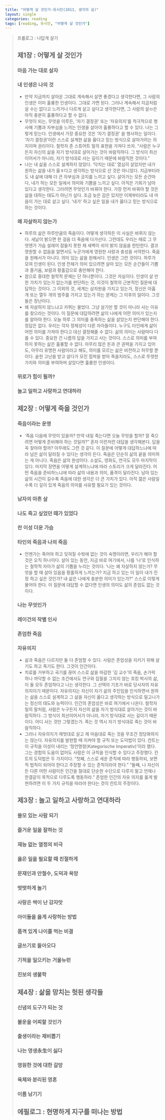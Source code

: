 ```yaml
---
title: "어떻게 살 것인가-유시민(2013, 생각의 길)"
layout: single
categories: reading
tags: [reading, 유시민, "어떻게 살 것인가"]
---
```


> 프롤로그 : 나답게 살기
>
> ## 제1장 : 어떻게 살 것인가
> ### 마음 가는 대로 살자
> ### 내 인생은 나의 것
> * 만약 지금까지 살아온 그대로 계속해서 살면 좋겠다고 생각한다면, 그 사람의 인생은 이미 훌륭한 인생이다. 그대로 가면 된다. 그러나 계속해서 지금처럼 살 수는 없다고 느끼거나 다르게 살고 싶다고 생각한다면, 그 사람의 살ㅁ은 아직 충분히 훌륭하다고 할 수 없다.
> * 무엇이 되는, 무엇을 이루든, ‘자기 결정권’ 또는 ‘자유의지’를 적극적으로 행사해 기쁨과 자부심을 느끼는 인생을 살아야 훌륭하다고 할 수 있다. 나는 그렇게 믿는다. 인생에서 가장 중요한 것은 ‘자기 결정권’ 을 행사하는 일이다. ‘자기 결정권’이란 스스로 설계한 삶을 옳다고 믿는 방식으로 살아가려는 의지이며 권리이다. 철학자 존 스튜어트 밀의 표현을 가져다 쓰자. “사람은 누구든지 자신의 삶을 자기 방식대로 살아가는 것이 바람직하다. 그 방식이 최선이어서가 아니라, 자기 방식대로 사는 길이기 때문에 바람직한 것이다.”
> * 나는 내 삶을 스스로 설계하지 않았다. ‘닥치는 대로’ 열심히 살았지만 내가 원하는 삶을 내가 옳ㅎ다고 생각하는 방식으로 산 것은 아니었다. 지금부터라도 내 삶에 대해 더 큰 자부심과 긍지를 느끼고 싶다. 살아가는 모든 순간마다, 내가 하는 모든 일에서 의미와 기쁨을 느끼고 싶다. 아직은 기회가 남아 있다고 생각한다. 그러려면 무엇인가 바꿔야 한다. 가장 먼저 바꿔야 할 것은 삶을 대하는 태도가 아닌가 싶다. 조금 늦은 감은 있지만 이제부터라도 내 마음이 가는 대로 살고 싶다. ‘내가’ 하고 싶은 일을 내가 옳다고 믿는 방식으로 하는 것이다.
>
> ### 왜 자살하지 않는가
> * 하루의 삶은 하루만큼의 죽음이다. 어떻게 생각하든 이 사실은 바뀌지 않는다. 새날이 밝으면 한 걸음 더 죽음에 다가선다. 그런데도 우리는 때로 그 무엇엔가 가슴 설레어 잠들지 못한 채 새벽이 쉬이 밝지 않음을 한탄한다. 결코 영원할 수 없음을 알면서도 누군가에게 영원한 사랑과 충성을 서약한다. 죽음을 원해서가 아니다. 의미 있는 삶을 원해서다. 인생은 그런 것이다. 하루가 모여 인생이 된다. 인생 전체가 의미 있으려면 살아 있는 모든 순간들이 기쁨과 즐거움, 보람과 황홀감으로 충만해야 한다.
> * 참으로 중대한 철학적 문제는 단 하나뿐이다. 그것은 자실이다. 인생이 살 만한 가치가 있는가 없는가를 판단하는 것, 이것이 철학의 근본적인 질문에 대답하는 것이다. 그 이외의 것, 세계는 삼차원을 가지고 있는가, 정신은 아홉 개 또는 열두 개의 범주를 가지고 있는가 하는 문제는 그 이후의 일이다. 그것들은 장난이다.
> * 왜 자살하지 않느냐고 카뮈는 물었다. 그냥 살기만 할 것이 아니라 사는 이유를 찾으라는 것이다. 이 질문에 대답하려면 삶이 나에게 어떤 의미가 있는지를 알아야 한다. 오늘 하루 그 의미를 충족하는 삶을 살았는지 판단해야 한다. 정답은 없다. 우리는 각자 정체성이 다른 자아들이다. 누구도 타인에게 삶이 어떤 의미를 가져야 한다고 대신 결정해줄 수 없다. 삶의 의미는 사람마다 다를 수 있다. 중요한 건 나름의 답을 가지고 사는 것이다. 스스로 의미를 부여하지 못하는 삶은 훌륭할 수 없다. 아무리 많은 돈과 큰 권력을 가지고 있어도, 아무리 유명한 사람이라고 해도, 의미를 모르는 삶은 비천하고 허무할 뿐이다. 숱한 고난을 받고 살다가 모진 핍박을 받아 죽을지라도, 스스로 뚜렷한 가치와 의미를 부여하며 살았다면 훌륭한 인생이다.
>
> ### 위로가 힘이 될까?
> ### 놀고 일하고 사랑하고 연대하라
>
> ## 제2장 : 어떻게 죽을 것인가
> ### 죽음이라는 운명
> * ‘죽음 다음에 무엇이 있을까? 만약 내일 죽는다면 오늘 무엇을 할까? 잘 죽으려면 어떻게 준비해야 하는 것일까?” 혼자 이런저런 대답을 생각해본다. 답을 꼭 찾아야 할까? 아무래도 그런 것 같다. 이 질문에 어떻게 대답하느냐에 따라 남은 삶이 달라질 수 있다는 생각이 든다. 죽음은 단순히 삶의 끝을 의미하는 게 아니다. 죽음은 삶의 완성이다. 소설도, 영화도, 연극도 모두 마지막이 있다. 마지막 장면을 어떻게 설계하느냐에 따라 스토리가 크게 달라진다. 어떤 죽음을 준비하느냐에 따라 삶의 내용과 의미, 품격이 달라진다. 남아 있는 삶의 시간이 길수록 죽음에 대한 생각은 더 큰 가치가 있다. 아직 젊은 사람일수록 더 깊이 있게 죽음의 의미를 사유할 필요가 있는 것이다.
>
> ### 남자의 마흔 살
> ### 나도 죽고 싶었던 때가 있었다
> ### 찬 이성 더운 가슴
> ### 타인의 죽음과 나의 죽음
> * 언젠가는 죽어야 하고 잊혀질 수밖에 없는 것이 숙명이라면, 우리가 해야 할 것은 오직 하나이다. 살아 있는 동안, 지금 바로 여기에서, 나를 ‘나’로 인식하는 철학적 자아가 삶의 기쁨을 누리는 것이다. ‘나는 왜 자살하지 않는가? 무엇을 할 때 살아 있음을 황홀하게 느끼는가? 지금 하고 있는 이 일이 내가 진정 하고 싶은 것인가? 내 삶은 나에게 충분한 의미가 있는가?” 스스로 이렇게 물어야 한다. 이 질문에 대답할 수 없다면 인생의 의미도 삶의 존엄도 없는 것이다.
> ### 나는 무엇인가
> ### 레이건의 작별 인사
> ### 존엄한 죽음
> ### 자유의지
> * 삶과 죽음은 다르지만 둘 다 존엄할 수 있다. 사람은 존엄성을 지키기 위해 살기도 하고 죽기도 한다. 그것이 인간이다.
> * 치료를 거부하고 곡기를 끊어 스스로 삶을 마감한 ‘김 교수’의 죽음, 손가락 하나 까닥할 수 없는 조건에서도 연구와 집필을 그치지 않는 호킹 박사의 삶, 이 둘 모두 존엄하다고 나는 생각한다. 그 선택의 기초가 바로 당사자의 자유의지이기 때문이다.  자유의지는 자신이 자기 삶의 주인임을 인식하면서 원하는 삶을 스스로 설계하고 그 삶을 자신이 옳다고 생각하는 방식으로 밀고나가는 정신의 태도와 능력이다. 인간의 존엄성은 바로 여기에서 나온다. 철학자 밀의 말처럼, 사람은 누구든지 자신의 삶을 자기 방식대로 살아가는 것이 바람직하다. 그 방식이 최선이어서가 아니라, 자기 방식대로 사는 길이기 때문이다. 어디 사는 것만 그렇겠는가. 죽는 것 역시 자기 방식대로 죽는 것이 바람직하다.
> * 그러나 자유의지가 제멋대로 살고 제 마음대로 죽는 것을 무조건 정당화하지는 않는다. 자유의지를 발현할 때 지켜야 할 규칙 또는 도덕법이 있다. 칸트는 이 규칙을 이성이 내리는 ‘정언명령(Kategorische Imperativ)’이라 했다. 그는 경험의 도움이 없어도 사람은 이 규칙을 인식할 수 있다고 주장했다. 칸트의 도덕법은 두 가지이다. “첫째, 스스로 세운 준칙에 따라 행동하되, 보편적 법칙이 되어야 한다고 주장할 수 있는 준칙이라야 한다.” “둘째, 나 자신이든 다른 어떤 사람이든 인간을 절대로 단순한 수단으로 다루지 말고 언제나 한결같이 목적으로 다루도록 행동하라.” 존엄한 인간의 자유 의지를 옳게 발현하려면 이 두 가지 규칙을 따라야 한다는 것이 칸트의 주장이다.
>
> ## 제3장 : 놀고 일하고 사랑하고 연대하라
> ### 쓸모 있는 사람 되기
> ### 즐거운 일을 잘하는 것
> ### 재능 없는 열정의 비극
> ### 옳은 일을 필요할 때 친절하게
> ### 문재인과 안철수, 도덕과 욕망
> ### 떳떳하게 놀기
> ### 사랑은 싹이 난 감자맛
> ### 아이들을 옳게 사랑하는 방법
> ### 품격 있게 나이를 먹는 비결
> ### 글쓰기로 돌아오다
> ### 기적을 일으키는 거울뉴런
> ### 진보의 생물학
>
> ## 제4장 : 삶을 망치는 헛된 생각들
> ### 신념의 도구가 되는 것
> ### 불운을 어찌할 것인가
> ### 출생이라는 제비뽑기
> ### 나는 영생永生이 싫다
> ### 영원한 것에 대한 갈망
> ### 육체와 분리된 영혼
> ### 이름 남기기
>
> ## 에필로그 : 현명하게 지구를 떠나는 방법